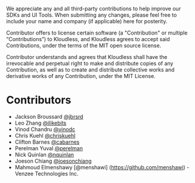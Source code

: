We appreciate any and all third-party contributions to help improve our SDKs
and UI Tools. When submitting any changes, please feel free to include your
name and company (if applicable) here for posterity.


Contributor offers to license certain software (a "Contribution" or multiple
“Contributions”) to Kloudless, and Kloudless agrees to accept said
Contributions, under the terms of the MIT open source license. 

Contributor understands and agrees that Kloudless shall have the irrevocable
and perpetual right to make and distribute copies of any Contribution, as well
as to create and distribute collective works and derivative works of any
Contribution, under the MIT License.

# Contributors

* Jackson Broussard [@jbrsrd](https://github.com/jbrsrd)
* Leo Zhang [@ilikebits](https://github.com/ilikebits)
* Vinod Chandru [@vinodc](https://github.com/vinodc)
* Chris Kuehl [@chriskuehl](https://github.com/chriskuehl)
* Clifton Barnes [@cabarnes](https://github.com/cabarnes)
* Perelman Yuval [@perelman](https://github.com/perelman)
* Nick Quinlan [@nquinlan](https://github.com/nquinlan)
* Joeson Chiang [@joesonchiang](https://github.com/joesonchiang)
* Mahmoud Elmenshawy [@menshawi] (https://github.com/menshawi) - Venzee Technologies Inc.
